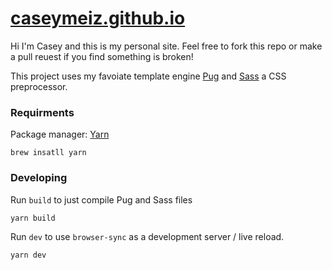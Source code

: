 # [caseymeiz.github.io](https://caseymeiz.github.io)

Hi I'm Casey and this is my personal site. Feel free to fork this repo or make a pull reuest if you find something is broken!

This project uses my favoiate template engine [Pug](https://github.com/pugjs/pug) and [Sass](https://sass-lang.com/) a CSS preprocessor.


### Requirments

Package manager: [Yarn](https://github.com/yarnpkg/yarn)

```
brew insatll yarn
```

### Developing
Run ```build``` to just compile Pug and Sass files

```
yarn build
```
Run ```dev``` to use ```browser-sync``` as a development server / live reload. 

```
yarn dev
```
